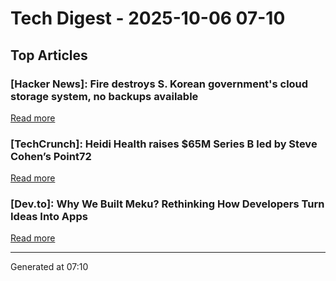# Tech Digest - 2025-10-06 07-10

## Top Articles

### [Hacker News]: Fire destroys S. Korean government's cloud storage system, no backups available
[Read more](https://koreajoongangdaily.joins.com/news/2025-10-01/national/socialAffairs/NIRS-fire-destroys-governments-cloud-storage-system-no-backups-available/2412936)

### [TechCrunch]: Heidi Health raises $65M Series B led by Steve Cohen’s Point72
[Read more](https://techcrunch.com/2025/10/05/heidi-health-raises-65m-series-b-led-by-steve-cohens-point72/)

### [Dev.to]: Why We Built Meku? Rethinking How Developers Turn Ideas Into Apps
[Read more](https://dev.to/meku/why-we-built-meku-rethinking-how-developers-turn-ideas-into-apps-3dj6)


---
Generated at 07:10
